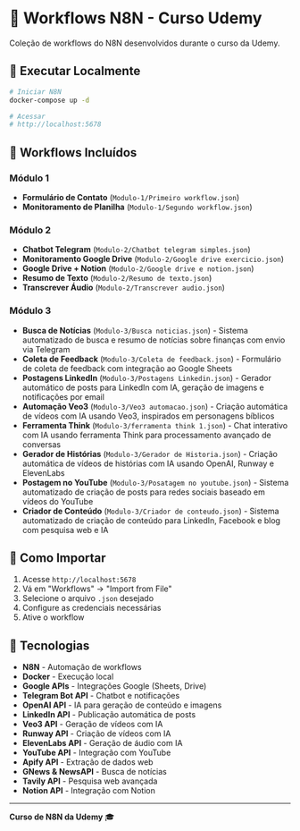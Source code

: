 # 🤖 Workflows N8N - Curso Udemy

Coleção de workflows do N8N desenvolvidos durante o curso da Udemy.

## 🚀 Executar Localmente

```bash
# Iniciar N8N
docker-compose up -d

# Acessar
# http://localhost:5678
```

## 📁 Workflows Incluídos

### Módulo 1
- **Formulário de Contato** (`Modulo-1/Primeiro workflow.json`)
- **Monitoramento de Planilha** (`Modulo-1/Segundo workflow.json`)

### Módulo 2
- **Chatbot Telegram** (`Modulo-2/Chatbot telegram simples.json`)
- **Monitoramento Google Drive** (`Modulo-2/Google drive exercicio.json`)
- **Google Drive + Notion** (`Modulo-2/Google drive e notion.json`)
- **Resumo de Texto** (`Modulo-2/Resumo de texto.json`)
- **Transcrever Áudio** (`Modulo-2/Transcrever audio.json`)

### Módulo 3
- **Busca de Notícias** (`Modulo-3/Busca noticias.json`) - Sistema automatizado de busca e resumo de notícias sobre finanças com envio via Telegram
- **Coleta de Feedback** (`Modulo-3/Coleta de feedback.json`) - Formulário de coleta de feedback com integração ao Google Sheets
- **Postagens LinkedIn** (`Modulo-3/Postagens Linkedin.json`) - Gerador automático de posts para LinkedIn com IA, geração de imagens e notificações por email
- **Automação Veo3** (`Modulo-3/Veo3 automacao.json`) - Criação automática de vídeos com IA usando Veo3, inspirados em personagens bíblicos
- **Ferramenta Think** (`Modulo-3/ferramenta think 1.json`) - Chat interativo com IA usando ferramenta Think para processamento avançado de conversas
- **Gerador de Histórias** (`Modulo-3/Gerador de Historia.json`) - Criação automática de vídeos de histórias com IA usando OpenAI, Runway e ElevenLabs
- **Postagem no YouTube** (`Modulo-3/Posatagem no youtube.json`) - Sistema automatizado de criação de posts para redes sociais baseado em vídeos do YouTube
- **Criador de Conteúdo** (`Modulo-3/Criador de conteudo.json`) - Sistema automatizado de criação de conteúdo para LinkedIn, Facebook e blog com pesquisa web e IA

## 📖 Como Importar

1. Acesse `http://localhost:5678`
2. Vá em "Workflows" → "Import from File"
3. Selecione o arquivo `.json` desejado
4. Configure as credenciais necessárias
5. Ative o workflow

## 🔧 Tecnologias

- **N8N** - Automação de workflows
- **Docker** - Execução local
- **Google APIs** - Integrações Google (Sheets, Drive)
- **Telegram Bot API** - Chatbot e notificações
- **OpenAI API** - IA para geração de conteúdo e imagens
- **LinkedIn API** - Publicação automática de posts
- **Veo3 API** - Geração de vídeos com IA
- **Runway API** - Criação de vídeos com IA
- **ElevenLabs API** - Geração de áudio com IA
- **YouTube API** - Integração com YouTube
- **Apify API** - Extração de dados web
- **GNews & NewsAPI** - Busca de notícias
- **Tavily API** - Pesquisa web avançada
- **Notion API** - Integração com Notion

---

**Curso de N8N da Udemy** 🎓
